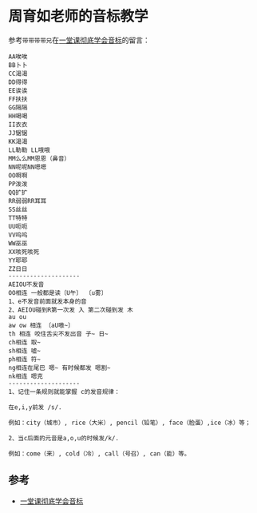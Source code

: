 # 周育如老师的音标教学

参考`带带带带兄`在[一堂课彻底学会音标](https://www.bilibili.com/video/BV1Sx411b7qP?p=7)的留言：

```
AA唉唉
BB卜卜
CC渴渴
DD得得
EE诶诶
FF扶扶
GG隔隔
HH喝喝
II衣衣
JJ锯锯
KK渴渴
LL勒勒 LL哦哦
MM么么MM恩恩（鼻音）
NN呢呢NN嗯嗯
OO啊啊
PP泼泼
QQ扩扩
RR弱弱RR耳耳
SS丝丝
TT特特
UU呃呃
VV呜呜
WW巫巫
XX咳死咳死
YY耶耶
ZZ日日
--------------------
AEIOU不发音
OO相连 一般都是读〔U午〕 〔u雾〕
1、e不发音前面就发本身的音
2、AEIOU碰到R第一次发 入 第二次碰到发 木
au ou
aw ow 相连 〔aU嗷~〕
th 相连 咬住舌尖不发出音 子~ 日~
ch相连 取~
sh相连 嘘~
ph相连 符~
ng相连在尾巴 嗯~ 有时候都发 嗯割~
nk相连 嗯克
--------------------
1、记住一条规则就能掌握 c的发音规律：

在e,i,y前发 /s/.

例如：city（城市）, rice（大米）, pencil（铅笔）, face（脸蛋）,ice（冰）等；

2、当c后面的元音是a,o,u的时候发/k/.

例如：come（来）, cold（冷）, call（号召）, can（能）等。
```

## 参考
* [一堂课彻底学会音标](https://www.bilibili.com/video/BV1Sx411b7qP?p=7)

